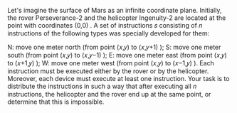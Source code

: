 Let's imagine the surface of Mars as an infinite coordinate plane. Initially, the rover Perseverance-2 and the helicopter Ingenuity-2 are located at the point with coordinates (0,0)
. A set of instructions 𝑠
 consisting of 𝑛
 instructions of the following types was specially developed for them:

N: move one meter north (from point (𝑥,𝑦)
 to (𝑥,𝑦+1)
);
S: move one meter south (from point (𝑥,𝑦)
 to (𝑥,𝑦−1)
);
E: move one meter east (from point (𝑥,𝑦)
 to (𝑥+1,𝑦)
);
W: move one meter west (from point (𝑥,𝑦)
 to (𝑥−1,𝑦)
).
Each instruction must be executed either by the rover or by the helicopter. Moreover, each device must execute at least one instruction. Your task is to distribute the instructions in such a way that after executing all 𝑛
 instructions, the helicopter and the rover end up at the same point, or determine that this is impossible.